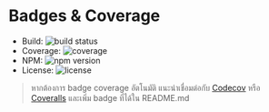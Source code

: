 # Badges & Coverage

- Build: ![build status](https://github.com/thiraphat-ps-dev/ts-utility-stash/actions/workflows/ci.yml/badge.svg)
- Coverage: ![coverage](https://img.shields.io/badge/coverage-unknown-lightgrey)
- NPM: ![npm version](https://img.shields.io/npm/v/@thiraphat-ps-dev/ts-utility-stash)
- License: ![license](https://img.shields.io/npm/l/@thiraphat-ps-dev/ts-utility-stash)

> หากต้องการ badge coverage อัตโนมัติ แนะนำเชื่อมต่อกับ [Codecov](https://about.codecov.io/) หรือ [Coveralls](https://coveralls.io/) และเพิ่ม badge ที่ได้ใน README.md
